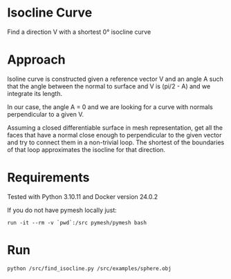 # Isocline Curve

Find a direction V with a shortest 0° isocline curve

# Approach

Isoline curve is constructed given a reference vector V and an angle A such that
the angle between the normal to surface and V is (pi/2 - A) and we integrate its
length.

In our case, the angle A = 0 and we are looking for a curve with normals
perpendicular to a given V.

Assuming a closed differentiable surface in mesh representation, get all the faces
that have a normal close enough to perpendicular to the given vector and try to
connect them in a non-trivial loop. The shortest of the boundaries of that loop
approximates the isocline for that direction.

# Requirements

Tested with Python 3.10.11 and Docker version 24.0.2

If you do not have pymesh locally just:
```
run -it --rm -v `pwd`:/src pymesh/pymesh bash
```

# Run
```
python /src/find_isocline.py /src/examples/sphere.obj
```

